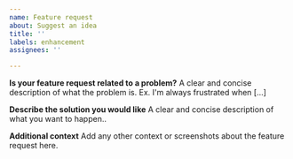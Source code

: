 ```yaml
---
name: Feature request
about: Suggest an idea
title: ''
labels: enhancement
assignees: ''

---
```


**Is your feature request related to a problem?**
A clear and concise description of what the problem is. Ex. I'm always frustrated when [...]

**Describe the solution you would like**
A clear and concise description of what you want to happen..

**Additional context**
Add any other context or screenshots about the feature request here.
